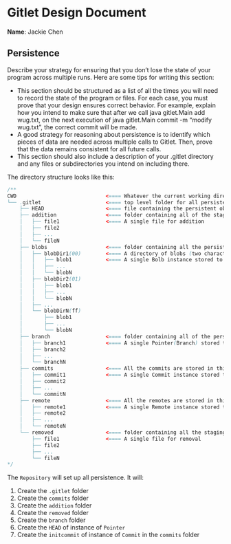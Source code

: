 # Gitlet Design Document

**Name**: Jackie Chen

## Persistence

Describe your strategy for ensuring that you don’t lose the state of your program across multiple runs. Here are some tips for writing this section:

- This section should be structured as a list of all the times you will need to record the state of the program or files. For each case, you must prove that your design ensures correct behavior. For example, explain how you intend to make sure that after we call java gitlet.Main add wug.txt, on the next execution of java gitlet.Main commit -m “modify wug.txt”, the correct commit will be made.
- A good strategy for reasoning about persistence is to identify which pieces of data are needed across multiple calls to Gitlet. Then, prove that the data remains consistent for all future calls.
- This section should also include a description of your .gitlet directory and any files or subdirectories you intend on including there.

The directory structure looks like this:

```java
/**
CWD                             <==== Whatever the current working directory is.
└── .gitlet                     <==== top level folder for all persistent data in GitLet project folder
    ├── HEAD                    <==== file containing the persistent object for head
    ├── addition                <==== folder containing all of the staging file for addition
    │   ├── file1               <==== A single file for addition
    │   ├── file2
    │   ├── ...
    │   └── fileN
    ├── blobs                   <==== folder containing all the persistent folder for folder of blobs
    │   ├── blobDir1(00)        <==== A directory of blobs (two characters of hex)
    │   │   ├── blob1           <==== A single Bolb instance stored to a file
    │   │   ├── ...
    │   │   └── blobN
    │   ├── blobDir2(01)
    │   │   ├── blob1
    │   │   ├── ...
    │   │   └── blobN
    │   ├── ...
    │   └── blobDirN(ff)
    │       ├── blob1
    │       ├── ...
    │       └── blobN
    ├── branch                  <==== folder containing all of the persistent object for branch
    │   ├── branch1             <==== A single Pointer(Branch) stored to a file
    │   ├── branch2
    │   ├── ...
    │   └── branchN
    ├── commits                 <==== All the commits are stored in this directory
    │   ├── commit1             <==== A single Commit instance stored to a file
    │   ├── commit2
    │   ├── ...
    │   └── commitN
    ├── remote                  <==== All the remotes are stored in this directory
    │   ├── remote1             <==== A single Remote instance stored to a file
    │   ├── remote2
    │   ├── ...
    │   └── remoteN
    └── removed                 <==== folder containing all the staging file for removal
        ├── file1               <==== A single file for removal
        ├── file2
        ├── ...
        └── fileN
*/
```

The `Repository` will set up all persistence. It will:

1. Create the `.gitlet` folder
2. Create the `commits` folder
3. Create the `addition` folder
4. Create the `removed` folder
5. Create the `branch` folder
6. Create the `HEAD`  of instance of `Pointer`
7. Create the `initcommit`  of instance of `Commit` in the `commits` folder